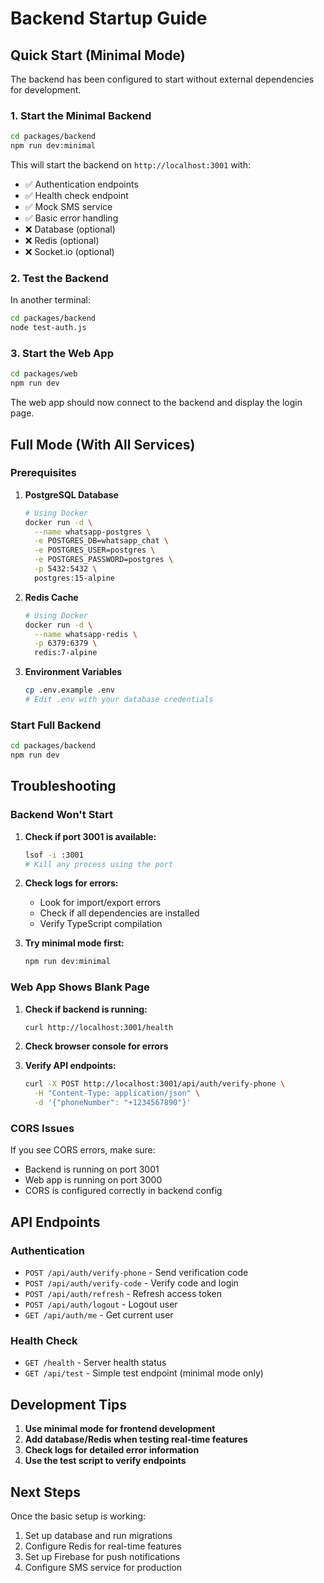 # Backend Startup Guide

## Quick Start (Minimal Mode)

The backend has been configured to start without external dependencies for development.

### 1. Start the Minimal Backend

```bash
cd packages/backend
npm run dev:minimal
```

This will start the backend on `http://localhost:3001` with:
- ✅ Authentication endpoints
- ✅ Health check endpoint  
- ✅ Mock SMS service
- ✅ Basic error handling
- ❌ Database (optional)
- ❌ Redis (optional)
- ❌ Socket.io (optional)

### 2. Test the Backend

In another terminal:

```bash
cd packages/backend
node test-auth.js
```

### 3. Start the Web App

```bash
cd packages/web
npm run dev
```

The web app should now connect to the backend and display the login page.

## Full Mode (With All Services)

### Prerequisites

1. **PostgreSQL Database**
   ```bash
   # Using Docker
   docker run -d \
     --name whatsapp-postgres \
     -e POSTGRES_DB=whatsapp_chat \
     -e POSTGRES_USER=postgres \
     -e POSTGRES_PASSWORD=postgres \
     -p 5432:5432 \
     postgres:15-alpine
   ```

2. **Redis Cache**
   ```bash
   # Using Docker
   docker run -d \
     --name whatsapp-redis \
     -p 6379:6379 \
     redis:7-alpine
   ```

3. **Environment Variables**
   ```bash
   cp .env.example .env
   # Edit .env with your database credentials
   ```

### Start Full Backend

```bash
cd packages/backend
npm run dev
```

## Troubleshooting

### Backend Won't Start

1. **Check if port 3001 is available:**
   ```bash
   lsof -i :3001
   # Kill any process using the port
   ```

2. **Check logs for errors:**
   - Look for import/export errors
   - Check if all dependencies are installed
   - Verify TypeScript compilation

3. **Try minimal mode first:**
   ```bash
   npm run dev:minimal
   ```

### Web App Shows Blank Page

1. **Check if backend is running:**
   ```bash
   curl http://localhost:3001/health
   ```

2. **Check browser console for errors**

3. **Verify API endpoints:**
   ```bash
   curl -X POST http://localhost:3001/api/auth/verify-phone \
     -H "Content-Type: application/json" \
     -d '{"phoneNumber": "+1234567890"}'
   ```

### CORS Issues

If you see CORS errors, make sure:
- Backend is running on port 3001
- Web app is running on port 3000
- CORS is configured correctly in backend config

## API Endpoints

### Authentication

- `POST /api/auth/verify-phone` - Send verification code
- `POST /api/auth/verify-code` - Verify code and login
- `POST /api/auth/refresh` - Refresh access token
- `POST /api/auth/logout` - Logout user
- `GET /api/auth/me` - Get current user

### Health Check

- `GET /health` - Server health status
- `GET /api/test` - Simple test endpoint (minimal mode only)

## Development Tips

1. **Use minimal mode for frontend development**
2. **Add database/Redis when testing real-time features**
3. **Check logs for detailed error information**
4. **Use the test script to verify endpoints**

## Next Steps

Once the basic setup is working:

1. Set up database and run migrations
2. Configure Redis for real-time features
3. Set up Firebase for push notifications
4. Configure SMS service for production
